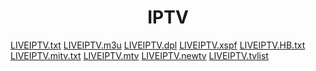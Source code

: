 <h1 align="center">IPTV </h1>


[LIVEIPTV.txt](https://gohhh3124.github.io/IPTV/LIVEIPTV.txt "txt") [LIVEIPTV.m3u](https://gohhh3124.github.io/IPTV/LIVEIPTV-73547.m3u "m3u") [LIVEIPTV.dpl](https://gohhh3124.github.io/IPTV/LIVEIPTV-73547.dpl "dpl") [LIVEIPTV.xspf](https://gohhh3124.github.io/IPTV/LIVEIPTV-73547.xspf "xspf") [LIVEIPTV.HB.txt](https://gohhh3124.github.io/IPTV/LIVEIPTV-73547HB.txt "HB.txt") [LIVEIPTV.mitv.txt](https://gohhh3124.github.io/IPTV/LIVEIPTV-73550-mitv.txt "mitv.txt") [LIVEIPTV.mtv](https://gohhh3124.github.io/IPTV/mtv.txt "mtv") [LIVEIPTV.newtv](https://gohhh3124.github.io/IPTV/LIVEIPTV-73554-newtv.txt "newtv") [LIVEIPTV.tvlist](https://gohhh3124.github.io/IPTV/LIVEIPTV-73554-tvlist.xml "tvlist")
